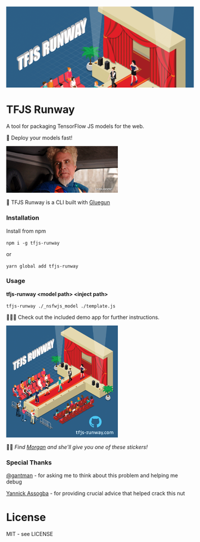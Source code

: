 ![runway graphic header with tfjs runway logo](runway-header.png)

# TFJS Runway

A tool for packaging TensorFlow JS models for the web.

🐆 Deploy your models fast!

<img src="./mugatu.gif" width=300>

🔧 TFJS Runway is a CLI built with [Gluegun](https://github.com/infinitered/gluegun)

### Installation

Install from npm

`npm i -g tfjs-runway`

or

`yarn global add tfjs-runway`

### Usage

**tfjs-runway \<model path\> \<inject path\>**

`tfjs-runway ./_nsfwjs_model ./template.js`

👩🏻‍🏫 Check out the included demo app for further instructions.

<img src="./runway.png" width=300/>

🧞‍♀️ _Find [Morgan](https://twitter.com/morgancodes) and she'll give you one of these stickers!_

### Special Thanks

[@gantman](https://github.com/gantman) - for asking me to think about this problem and helping me debug

[Yannick Assogba](https://github.com/tafsiri) - for providing crucial advice that helped crack this nut

# License

MIT - see LICENSE

